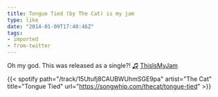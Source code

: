 ```yaml
---
title: Tongue Tied (by The Cat) is my jam
type: like
date: "2014-01-09T17:40:46Z"
tags:
- imported
- from-twitter
---
```

Oh my god. This was released as a single?\! [♫](https://t.thisismyjam.com/jphastings/_7j97st2) [ThisIsMyJam](/tags/thisismyjam)

{{< spotify path="/track/15Utufj8CAUBWUhmSGE9pa" artist="The Cat" title="Tongue Tied" url="https://songwhip.com/thecat/tongue-tied" >}}
